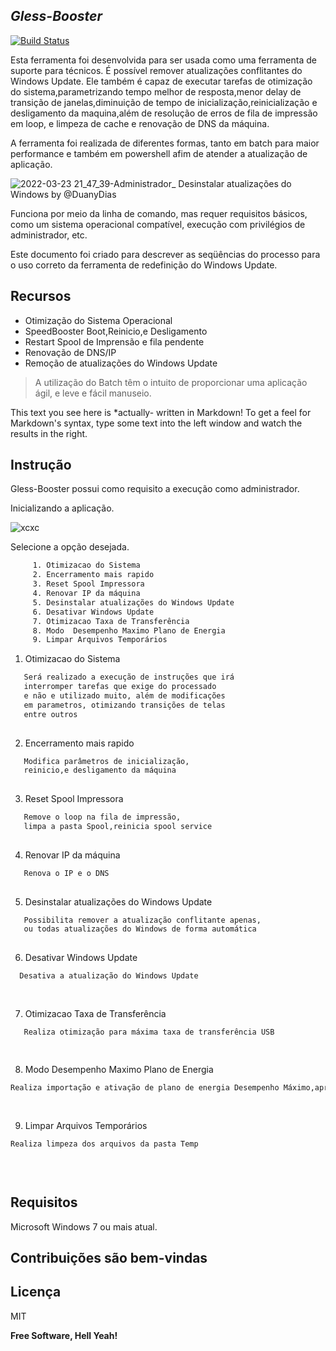 
## _Gless-Booster_



[![Build Status](https://travis-ci.org/joemccann/dillinger.svg?branch=master)](https://travis-ci.org/joemccann/dillinger)

Esta ferramenta foi desenvolvida para ser usada como uma ferramenta de suporte para técnicos. É possível remover atualizações conflitantes do Windows Update. Ele também é capaz de executar tarefas de otimização do sistema,parametrizando tempo melhor de resposta,menor delay de transição de janelas,diminuição de tempo de inicialização,reinicialização e desligamento da maquina,além de resolução de erros de fila de impressão em loop, e limpeza de cache e renovação de DNS da máquina.

A ferramenta foi realizada de diferentes formas, tanto em batch para maior performance e também em powershell afim de atender a atualização de aplicação.


![2022-03-23 21_47_39-Administrador_  Desinstalar atualizações do Windows by @DuanyDias](https://user-images.githubusercontent.com/30185749/159823440-815bd508-a933-42a4-b1b7-0b41082e8ba9.png)

Funciona por meio da linha de comando, mas requer requisitos básicos, como um sistema operacional compatível, execução com privilégios de administrador, etc.

Este documento foi criado para descrever as seqüências do processo para o uso correto da ferramenta de redefinição do Windows Update.



## Recursos

- Otimização do Sistema Operacional
- SpeedBooster Boot,Reinicio,e Desligamento
- Restart Spool de Imprensão e fila pendente
- Renovação de DNS/IP
- Remoção de atualizações do Windows Update



> A utilização do Batch têm o intuito de proporcionar
> uma aplicação ágil, e leve e fácil manuseio.


This text you see here is *actually- written in Markdown! To get a feel
for Markdown's syntax, type some text into the left window and
watch the results in the right.


## Instrução


Gless-Booster possui como requisito a execução como administrador.

Inicializando a aplicação.


![xcxc](https://user-images.githubusercontent.com/30185749/235239217-c3936be8-11f9-44ca-b656-02647200c891.png)


Selecione a opção desejada.

```sh
     1. Otimizacao do Sistema            
     2. Encerramento mais rapido                                  
     3. Reset Spool Impressora           
     4. Renovar IP da máquina           
     5. Desinstalar atualizações do Windows Update
     6. Desativar Windows Update
     7. Otimizacao Taxa de Transferência
     8. Modo  Desempenho Maximo Plano de Energia 
     9. Limpar Arquivos Temporários

```

1. Otimizacao do Sistema 
```sh
   Será realizado a execução de instruções que irá 
   interromper tarefas que exige do processado
   e não e utilizado muito, além de modificações
   em parametros, otimizando transições de telas 
   entre outros
 
```
2. Encerramento mais rapido  
```sh
   Modifica parâmetros de inicialização,
   reinicio,e desligamento da máquina
  
```

3. Reset Spool Impressora   
```sh
   Remove o loop na fila de impressão,
   limpa a pasta Spool,reinicia spool service
  
```
4. Renovar IP da máquina
```sh
   Renova o IP e o DNS
  
```
5. Desinstalar atualizações do Windows Update
```sh
   Possibilita remover a atualização conflitante apenas,
   ou todas atualizações do Windows de forma automática
  
```
6. Desativar Windows Update
```sh
  Desativa a atualização do Windows Update
  
  
```
7. Otimizacao Taxa de Transferência  
```sh
   Realiza otimização para máxima taxa de transferência USB
  
  
```
8. Modo  Desempenho Maximo Plano de Energia 
```sh
Realiza importação e ativação de plano de energia Desempenho Máximo,aproveitando o máximo do desempenho da máquina
  
  
```
9. Limpar Arquivos Temporários
```sh
Realiza limpeza dos arquivos da pasta Temp

  
  
```
## Requisitos
Microsoft Windows 7 ou mais atual.


## Contribuições são bem-vindas

## Licença
MIT

**Free Software, Hell Yeah!**

[//]: # (These are reference links used in the body of this note and get stripped out when the markdown processor does its job. There is no need to format nicely because it shouldn't be seen. Thanks SO - http://stackoverflow.com/questions/4823468/store-comments-in-markdown-syntax)

 
